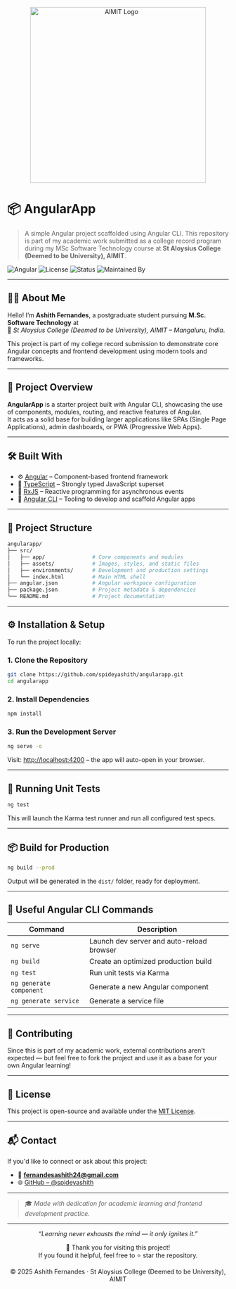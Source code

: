 <p align="center">
  <img src="https://raw.githubusercontent.com/spideyashith/angularapp/refs/heads/master/aimit-logo.webp" alt="AIMIT Logo" width="400"/>
</p>

# 📦 AngularApp

> A simple Angular project scaffolded using Angular CLI. This repository is part of my academic work submitted as a college record program during my MSc Software Technology course at **St Aloysius College (Deemed to be University), AIMIT**.

![Angular](https://img.shields.io/badge/Angular-v17-red?style=flat&logo=angular)
![License](https://img.shields.io/badge/License-MIT-blue.svg)
![Status](https://img.shields.io/badge/Status-Active-brightgreen)
![Maintained By](https://img.shields.io/badge/Maintainer-Ashith%20Fernandes-blue)

---

## 👨‍🎓 About Me

Hello! I’m **Ashith Fernandes**, a postgraduate student pursuing **M.Sc. Software Technology** at  
📍 _St Aloysius College (Deemed to be University), AIMIT – Mangaluru, India_.

This project is part of my college record submission to demonstrate core Angular concepts and frontend development using modern tools and frameworks.

---

## 🚀 Project Overview

**AngularApp** is a starter project built with Angular CLI, showcasing the use of components, modules, routing, and reactive features of Angular.  
It acts as a solid base for building larger applications like SPAs (Single Page Applications), admin dashboards, or PWA (Progressive Web Apps).

---

## 🛠️ Built With

- ⚙️ [Angular](https://angular.io/) – Component-based frontend framework
- 📜 [TypeScript](https://www.typescriptlang.org/) – Strongly typed JavaScript superset
- 🔄 [RxJS](https://rxjs.dev/) – Reactive programming for asynchronous events
- 🔧 [Angular CLI](https://cli.angular.io/) – Tooling to develop and scaffold Angular apps

---

## 📁 Project Structure

```bash
angularapp/
├── src/
│   ├── app/               # Core components and modules
│   ├── assets/            # Images, styles, and static files
│   ├── environments/      # Development and production settings
│   └── index.html         # Main HTML shell
├── angular.json           # Angular workspace configuration
├── package.json           # Project metadata & dependencies
└── README.md              # Project documentation
````

---

## ⚙️ Installation & Setup

To run the project locally:

### 1. Clone the Repository

```bash
git clone https://github.com/spideyashith/angularapp.git
cd angularapp
```

### 2. Install Dependencies

```bash
npm install
```

### 3. Run the Development Server

```bash
ng serve -o
```

Visit: [http://localhost:4200](http://localhost:4200) – the app will auto-open in your browser.

---

## 🧪 Running Unit Tests

```bash
ng test
```

This will launch the Karma test runner and run all configured test specs.

---

## 📦 Build for Production

```bash
ng build --prod
```

Output will be generated in the `dist/` folder, ready for deployment.

---

## 🧰 Useful Angular CLI Commands

| Command                 | Description                               |
| ----------------------- | ----------------------------------------- |
| `ng serve`              | Launch dev server and auto-reload browser |
| `ng build`              | Create an optimized production build      |
| `ng test`               | Run unit tests via Karma                  |
| `ng generate component` | Generate a new Angular component          |
| `ng generate service`   | Generate a service file                   |

---

## 🤝 Contributing

Since this is part of my academic work, external contributions aren't expected — but feel free to fork the project and use it as a base for your own Angular learning!

---

## 📄 License

This project is open-source and available under the [MIT License](LICENSE).

---

## 📬 Contact

If you'd like to connect or ask about this project:

* 📧 **[fernandesashith24@gmail.com](mailto:fernandesashith24@gmail.com)**
* 🌐 [GitHub – @spideyashith](https://github.com/spideyashith)

---

> 🎓 *Made with dedication for academic learning and frontend development practice.*

---
<p align="center">
  <em>“Learning never exhausts the mind — it only ignites it.”</em>  
</p>

<p align="center">
  🙏 Thank you for visiting this project!  
  <br>
  If you found it helpful, feel free to ⭐ star the repository.
</p>

<p align="center">
  © 2025 Ashith Fernandes · St Aloysius College (Deemed to be University), AIMIT
</p>


